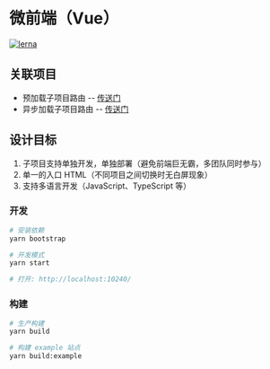 # 微前端（Vue）

[![lerna](https://img.shields.io/badge/maintained%20with-lerna-cc00ff.svg)](https://lernajs.io/)

## 关联项目

- 预加载子项目路由 -- [传送门](https://github.com/micro-frontends-vue/preload-routes)
- 异步加载子项目路由 -- [传送门](https://github.com/micro-frontends-vue/async-routes)

## 设计目标

1. 子项目支持单独开发，单独部署（避免前端巨无霸，多团队同时参与）
2. 单一的入口 HTML（不同项目之间切换时无白屏现象）
3. 支持多语言开发（JavaScript、TypeScript 等）

### 开发

```bash
# 安装依赖
yarn bootstrap

# 开发模式
yarn start

# 打开: http://localhost:10240/
```

### 构建

```bash
# 生产构建
yarn build

# 构建 example 站点
yarn build:example
```
